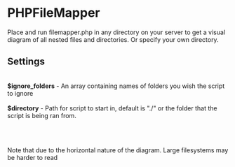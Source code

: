 # PHPFileMapper<br>
Place and run filemapper.php in any directory on your server to get a visual diagram of all nested files and directories. Or specify your own directory.

<h2>Settings</h2>
<br>
<strong>$ignore_folders</strong> - An array containing names of folders you wish the script to ignore
<br><br>
<strong>$directory</strong> - Path for script to start in, default is "./" or the folder that the script is being ran from.

<br><br>

Note that due to the horizontal nature of the diagram. Large filesystems may be harder to read
